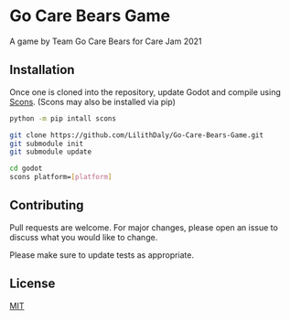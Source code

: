 # Go Care Bears Game

A game by Team Go Care Bears for Care Jam 2021

## Installation

Once one is cloned into the repository, update Godot and compile using [Scons](https://github.com/SCons/scons).
(Scons may also be installed via pip)
```bash
python -m pip intall scons
```

```bash
git clone https://github.com/LilithDaly/Go-Care-Bears-Game.git
git submodule init
git submodule update

cd godot
scons platform=[platform]
```

## Contributing
Pull requests are welcome. For major changes, please open an issue to discuss what you would like to change.

Please make sure to update tests as appropriate.

## License
[MIT](https://choosealicense.com/licenses/mit/)